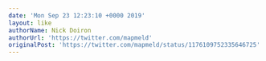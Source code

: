 ```yaml
---
date: 'Mon Sep 23 12:23:10 +0000 2019'
layout: like
authorName: Nick Doiron
authorUrl: 'https://twitter.com/mapmeld'
originalPost: 'https://twitter.com/mapmeld/status/1176109752335646725'
---
```

